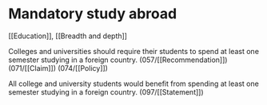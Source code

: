 # Mandatory study abroad

[[Education]], [[Breadth and depth]]

Colleges and universities should require their students to spend at least one semester studying in a foreign country.
(057/[[Recommendation]])
(071/[[Claim]])
(074/[[Policy]])

All college and university students would benefit from spending at least one semester studying in a foreign country.
(097/[[Statement]])